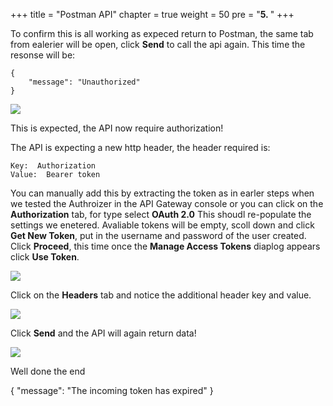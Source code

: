 +++
title = "Postman API"
chapter = true
weight = 50
pre = "<b>5. </b>"
+++

To confirm this is all working as expeced return to Postman, the same tab from ealerier will be open, click **Send** to call the api again.  This time the resonse will be:

```
{
    "message": "Unauthorized"
}
```

![](/50-postman-api/unauthorized.en.png)

This is expected, the API now require authorization!

The API is expecting a new http header, the header required is:

```
Key:  Authorization
Value:  Bearer token
```

You can manually add this by extracting the token as in earler steps when we tested the Authroizer in the API Gateway console or you can click on the **Authorization** tab, for type select **OAuth 2.0**  This shoudl re-populate the settings we enetered.  Avaliable tokens will be empty, scoll down and click **Get New Token**, put in the username and password of the user created.  Click **Proceed**, this time once the **Manage Access Tokens** diaplog appears click **Use Token**.

![](/50-postman-api/usertoken.en.png)

Click on the **Headers** tab and notice the additional header key and value.

![](/50-postman-api/checkheader.en.png)

Click **Send** and the API will again return data!

![](/50-postman-api/data.en.png)

Well done the end





{
    "message": "The incoming token has expired"
}